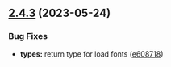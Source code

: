 ## [2.4.3](https://github.com/italia/bootstrap-italia/compare/v2.4.2...v2.4.3) (2023-05-24)

### Bug Fixes

* **types:** return type for load fonts ([e608718](https://github.com/italia/bootstrap-italia/commit/e608718992876092627c9274540f90597f7934de))